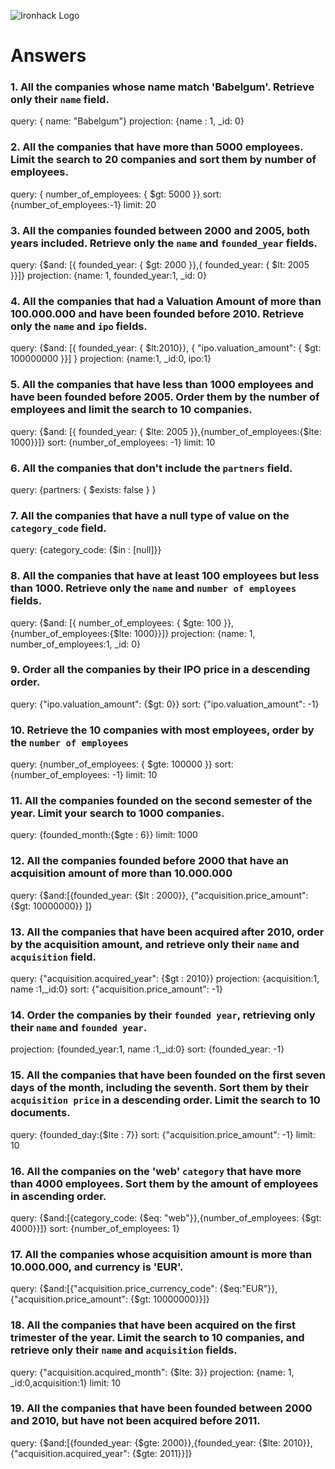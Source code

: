 ![Ironhack Logo](https://i.imgur.com/1QgrNNw.png)

# Answers

### 1. All the companies whose name match 'Babelgum'. Retrieve only their `name` field.

query: { name: "Babelgum"}
projection: {name : 1, _id: 0}

### 2. All the companies that have more than 5000 employees. Limit the search to 20 companies and sort them by **number of employees**.

query: { number_of_employees: { $gt: 5000 }}
sort: {number_of_employees:-1}
limit: 20
### 3. All the companies founded between 2000 and 2005, both years included. Retrieve only the `name` and `founded_year` fields.

query: {$and: [{ founded_year: { $gt: 2000 }},{ founded_year: { $lt: 2005 }}]}
projection: {name: 1, founded_year:1, _id: 0}
### 4. All the companies that had a Valuation Amount of more than 100.000.000 and have been founded before 2010. Retrieve only the `name` and `ipo` fields.

query: {$and: [{ founded_year: { $lt:2010}}, { "ipo.valuation_amount": { $gt: 100000000 }}] } 
projection: {name:1, _id:0, ipo:1}

### 5. All the companies that have less than 1000 employees and have been founded before 2005. Order them by the number of employees and limit the search to 10 companies.

query: {$and: [{ founded_year: { $lte: 2005 }},{number_of_employees:{$lte: 1000}}]}
sort: {number_of_employees: -1}
limit: 10
### 6. All the companies that don't include the `partners` field.

query: {partners: { $exists: false } }
### 7. All the companies that have a null type of value on the `category_code` field.

query: {category_code: {$in : [null]}}
### 8. All the companies that have at least 100 employees but less than 1000. Retrieve only the `name` and `number of employees` fields.

query: {$and: [{ number_of_employees: { $gte: 100 }},{number_of_employees:{$lte: 1000}}]}
projection: {name: 1, number_of_employees:1, _id: 0}
### 9. Order all the companies by their IPO price in a descending order.

query: {"ipo.valuation_amount": {$gt: 0}}
sort: {"ipo.valuation_amount": -1}
### 10. Retrieve the 10 companies with most employees, order by the `number of employees`

query: {number_of_employees: { $gte: 100000 }}
sort: {number_of_employees: -1}
limit: 10
### 11. All the companies founded on the second semester of the year. Limit your search to 1000 companies.

query: {founded_month:{$gte : 6}}
limit: 1000
### 12. All the companies founded before 2000 that have an acquisition amount of more than 10.000.000

query: {$and:[{founded_year: {$lt : 2000}}, {"acquisition.price_amount": {$gt: 10000000}} ]}
### 13. All the companies that have been acquired after 2010, order by the acquisition amount, and retrieve only their `name` and `acquisition` field.

query: {"acquisition.acquired_year": {$gt : 2010}}
projection: {acquisition:1, name :1,_id:0}
sort: {"acquisition.price_amount": -1}
### 14. Order the companies by their `founded year`, retrieving only their `name` and `founded year`.

projection: {founded_year:1, name :1,_id:0}
sort: {founded_year: -1}
### 15. All the companies that have been founded on the first seven days of the month, including the seventh. Sort them by their `acquisition price` in a descending order. Limit the search to 10 documents.

query: {founded_day:{$lte : 7}}
sort: {"acquisition.price_amount": -1}
limit: 10

### 16. All the companies on the 'web' `category` that have more than 4000 employees. Sort them by the amount of employees in ascending order.

query: {$and:[{category_code: {$eq: "web"}},{number_of_employees: {$gt: 4000}}]}
sort: {number_of_employees: 1}
### 17. All the companies whose acquisition amount is more than 10.000.000, and currency is 'EUR'.

query: {$and:[{"acquisition.price_currency_code": {$eq:"EUR"}},{"acquisition.price_amount": {$gt: 10000000}}]}

### 18. All the companies that have been acquired on the first trimester of the year. Limit the search to 10 companies, and retrieve only their `name` and `acquisition` fields.

query: {"acquisition.acquired_month": {$lte: 3}}
projection: {name: 1, _id:0,acquisition:1}
limit: 10

### 19. All the companies that have been founded between 2000 and 2010, but have not been acquired before 2011.

query: {$and:[{founded_year: {$gte: 2000}},{founded_year: {$lte: 2010}},{"acquisition.acquired_year": {$gte: 2011}}]}
